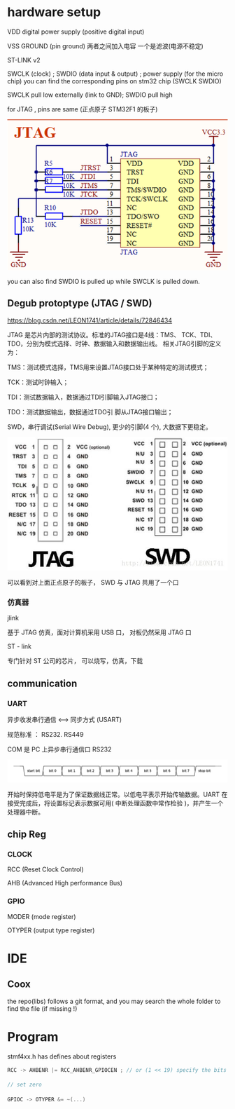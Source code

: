 # hardware setup

VDD digital power supply (positive digital input)

VSS GROUND (pin ground) 两者之间加入电容 一个是滤波(电源不稳定)

ST-LINK v2 

SWCLK (clock) ; SWDIO (data input & output) ; power supply (for the micro chip)  you can find the corresponding pins on stm32 chip (SWCLK SWDIO) 

SWCLK pull low externally (link to GND); SWDIO pull high 

for JTAG , pins are same (正点原子 STM32F1 的板子)

![avatar](./img/JTAG.png)

you can also find SWDIO is pulled up while SWCLK is pulled down.

## Degub protoptype (JTAG / SWD)

<https://blog.csdn.net/LEON1741/article/details/72846434>

JTAG 是芯片内部的测试协议。标准的JTAG接口是4线：TMS、 TCK、TDI、TDO，分别为模式选择、时钟、数据输入和数据输出线。 相关JTAG引脚的定义为：

TMS：测试模式选择，TMS用来设置JTAG接口处于某种特定的测试模式；

TCK：测试时钟输入；

TDI：测试数据输入，数据通过TDI引脚输入JTAG接口；

TDO：测试数据输出，数据通过TDO引 脚从JTAG接口输出；

SWD，串行调试(Serial Wire Debug), 更少的引脚(4 个), 大数据下更稳定。

![avatar](img/JTAGandSWD.jpg)

可以看到对上面正点原子的板子， SWD 与 JTAG 共用了一个口

### 仿真器

jlink 

基于 JTAG 仿真，面对计算机采用 USB 口， 对板仍然采用 JTAG 口

ST - link

专门针对 ST 公司的芯片， 可以烧写，仿真，下载

## communication

### UART

异步收发串行通信  <--> 同步方式 (USART)

规范标准 ： RS232. RS449

COM 是 PC 上异步串行通信口 RS232

![UART](./img/UART.png)

开始时保持低电平是为了保证数据线正常。以低电平表示开始传输数据。UART 在接受完成后，将设置标记表示数据可用( 中断处理函数中常作检验 )，并产生一个处理器中断。

## chip Reg

### CLOCK

RCC (Reset Clock Control) 

AHB (Advanced High performance Bus)

### GPIO

MODER (mode register)

OTYPER (output type register)



# IDE 

## Coox 

the repo(libs) follows a git format, and you may search the whole folder to find the file (if missing !)

# Program 

stmf4xx.h has defines about registers

```C++
RCC -> AHBENR |= RCC_AHBENR_GPIOCEN ; // or (1 << 19) specify the bits

// set zero

GPIOC -> OTYPER &= ~(...) 
```

